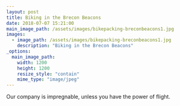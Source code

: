 ```yaml
---
layout: post
title: Biking in the Brecon Beacons
date: 2018-07-07 15:21:00
main_image_path: /assets/images/bikepacking-breconbeacons1.jpg
images:
  - image_path: /assets/images/bikepacking-breconbeacons1.jpg
    description: "Biking in the Brecon Beacons"
_options:
  main_image_path:
    width: 1200
    height: 1200
    resize_style: "contain"
    mime_type: "image/jpeg"
---
```


Our company is impregnable, unless you have the power of flight.
